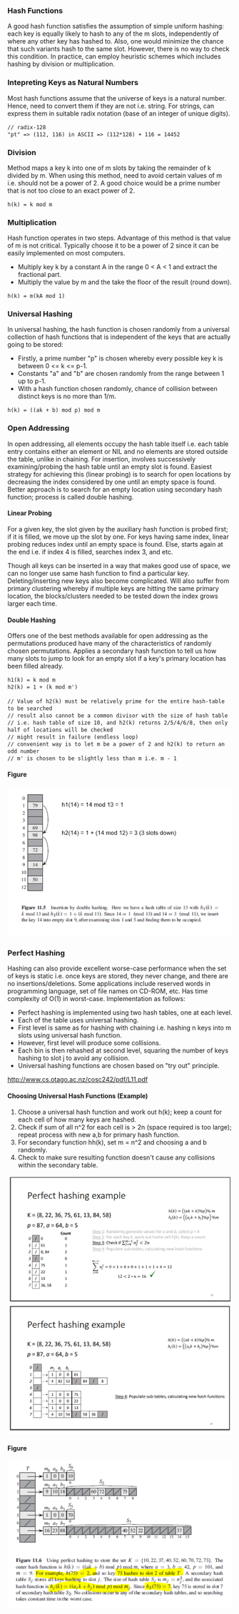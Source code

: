 ### Hash Functions

A good hash function satisfies the assumption of simple uniform hashing: each key is equally likely to hash to any of the m slots, independently of where any other key has hashed to. Also, one would minimize the chance that such variants hash to the same slot. However, there is no way to check this condition. In practice, can employ heuristic schemes which includes hashing by division or multiplication. 

### Intepreting Keys as Natural Numbers

Most hash functions assume that the universe of keys is a natural number. Hence, need to convert them if they are not i.e. string. For strings, can express them in suitable radix notation (base of an integer of unique digits).

```
// radix-128
"pt" => (112, 116) in ASCII => (112*128) + 116 = 14452
```

### Division

Method maps a key k into one of m slots by taking the remainder of k divided by m. When using this method, need to avoid certain values of m i.e. should not be a power of 2. A good choice would be a prime number that is not too close to an exact power of 2. 

```
h(k) = k mod m
```

### Multiplication

Hash function operates in two steps. Advantage of this method is that value of m is not critical. Typically choose it to be a power of 2 since it can be easily implemented on most computers. 
- Multiply key k by a constant A in the range 0 < A < 1 and extract the fractional part.
- Multiply the value by m and the take the floor of the result (round down). 

```
h(k) = m(kA mod 1)
```

### Universal Hashing

In universal hashing, the hash function is chosen randomly from a universal collection of hash functions that is independent of the keys that are actually going to be stored:

- Firstly, a prime number "p" is chosen whereby every possible key k is between 0 <= k <= p-1.
- Constants "a" and "b" are chosen randomly from the range between 1 up to p-1.
- With a hash function chosen randomly, chance of collision between distinct keys is no more than 1/m.

```
h(k) = ((ak + b) mod p) mod m
```


### Open Addressing

In open addressing, all elements occupy the hash table itself i.e. each table entry contains either an element or NIL and no elements are stored outside the table, unlike in chaining. For insertion, involves successively examining/probing the hash table until an empty slot is found. Easiest strategy for achieving this (linear probing) is to search for open locations by decreasing the index considered by one until an empty space is found. Better approach is to search for an empty location using secondary hash function; process is called double hashing.

#### Linear Probing

For a given key, the slot given by the auxiliary hash function is probed first; if it is filled, we move up the slot by one. For keys having same index, linear probing reduces index until an empty space is found. Else, starts again at the end i.e. if index 4 is filled, searches index 3, and etc.

Though all keys can be inserted in a way that makes good use of space, we can no longer use same hash function to find a particular key. Deleting/inserting new keys also become complicated. Will also suffer from primary clustering whereby if multiple keys are hitting the same primary location, the blocks/clusters needed to be tested down the index grows larger each time.

#### Double Hashing

Offers one of the best methods available for open addressing as the permutations produced have many of the characteristics of randomly chosen permutations. Applies a secondary hash function to tell us how many slots to jump to look for an empty slot if a key's primary location has been filled already. 

```
h1(k) = k mod m
h2(k) = 1 + (k mod m') 

// Value of h2(k) must be relatively prime for the entire hash-table to be searched
// result also cannot be a common divisor with the size of hash table
// i.e. hash table of size 10, and h2(k) returns 2/5/4/6/8, then only half of locations will be checked
// might result in failure (endless loop)
// convenient way is to let m be a power of 2 and h2(k) to return an odd number
// m' is chosen to be slightly less than m i.e. m - 1
```

#### Figure

<img src="../../images/hash-table-double-hashing.PNG">

### Perfect Hashing

Hashing can also provide excellent worse-case performance when the set of keys is static i.e. once keys are stored, they never change, and there are no insertions/deletions. Some applications include reserved words in programming language, set of file names on CD-ROM, etc. Has time complexity of O(1) in worst-case. Implementation as follows:
- Perfect hashing is implemented using two hash tables, one at each level.
- Each of the table uses universal hashing.
- First level is same as for hashing with chaining i.e. hashing n keys into m slots using universal hash function.
- However, first level will produce some collisions.
- Each bin is then rehashed at second level, squaring the number of keys hashing to slot j to avoid any collision.
- Universal hashing functions are chosen based on "try out" principle.

http://www.cs.otago.ac.nz/cosc242/pdf/L11.pdf

#### Choosing Universal Hash Functions (Example)

1. Choose a universal hash function and work out h(k); keep a count for each cell of how many keys are hashed.
2. Check if sum of all n^2 for each cell is > 2n (space required is too large); repeat process with new a,b for primary hash function.
3. For secondary function hh(k), set m = n^2 and choosing a and b randomly.
4. Check to make sure resulting function doesn't cause any collisions within the secondary table.  

<img src="../../images/hash-table-perfect-hashing-example.PNG">

#### Figure

<img src="../../images/hash-table-perfect-hashing.PNG">
